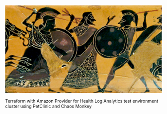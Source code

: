 ![Intro](./docs/heracles.jpg)

Terraform with Amazon Provider for Health Log Analytics test environment cluster using PetClinic and Chaos Monkey
